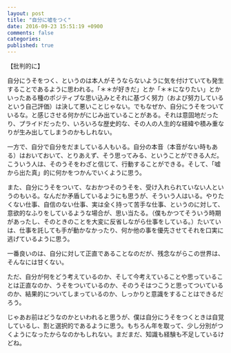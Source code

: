 ```yaml
---
layout: post
title: "自分に嘘をつく"
date: 2016-09-23 15:51:19 +0900
comments: false
categories:
published: true
---
```


【批判的に】

自分にうそをつく、というのは本人がそうならないように気を付けていても発生することであるように思われる。「＊＊が好きだ」とか「＊＊になりたい」とかいったある種のポジティブな思い込みとそれに基づく努力（および努力しているという自己評価）は決して悪いことじゃない。でもなぜか、自分にうそをついているな。と感じさせる何かがにじみ出ていることがある。それは意固地だったり、プライドだったり、いろいろな歴史的な、その人の人生的な経緯や積み重なりが生み出してしまうのかもしれない。

<!-- more -->


一方で、自分で自分をだましている人もいる。自分の本音（本音がない時もある）はおいておいて、とりあえず、そう思ってみる、ということができる人だ。こういう人は、そのうそをわざと信じて、行動することができる。そして、「嘘から出た真」的に何かをつかんでいくように思う。

また、自分にうそをついて、なおかつそのうそを、受け入れられていない人というのもいる。なんだか矛盾しているようにも思うが、そういう人はいる。やりたくない仕事、自信のない仕事、実は全く持って苦手な仕事、というのに対して、意欲的なふりをしているような場合が、思い当たる。（僕もかつてそういう時期があったし、そのときのことを大変に反省しながら仕事をしている。）たいていは、仕事を託しても手が動かなかったり、何か他の事を優先させてそれを口実に逃げているように思う。

一番良いのは、自分に対して正直であることなのだが、残念ながらこの世界は、そんなには甘くない。

ただ、自分が何をどう考えているのか、そして今考えていることや思っていることは正直なのか、うそをついているのか、そのうそはつこうと思ってついているのか、結果的についてしまっているのか、しっかりと意識をすることはできるだろう。

じゃあお前はどうなのかといわれると思うが、僕は自分にうそをつくときは自覚しているし、割と選択的であるように思う。もちろん年を取って、少し分別がつくようになったからなのかもしれない。まだまだ、知識も経験も不足しているけどね。
